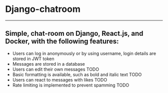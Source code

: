 # Django-chatroom

___

## Simple, chat-room on Django, React.js, and Docker, with the following features:

- Users can log in anonymously or by using username, login details are stored in JWT token
- Messages are stored in a database 
- Users can edit their own messages TODO
- Basic formatting is available, such as bold and italic text TODO
- Users can react to messages with likes TODO 
- Rate limiting is implemented to prevent spamming TODO
